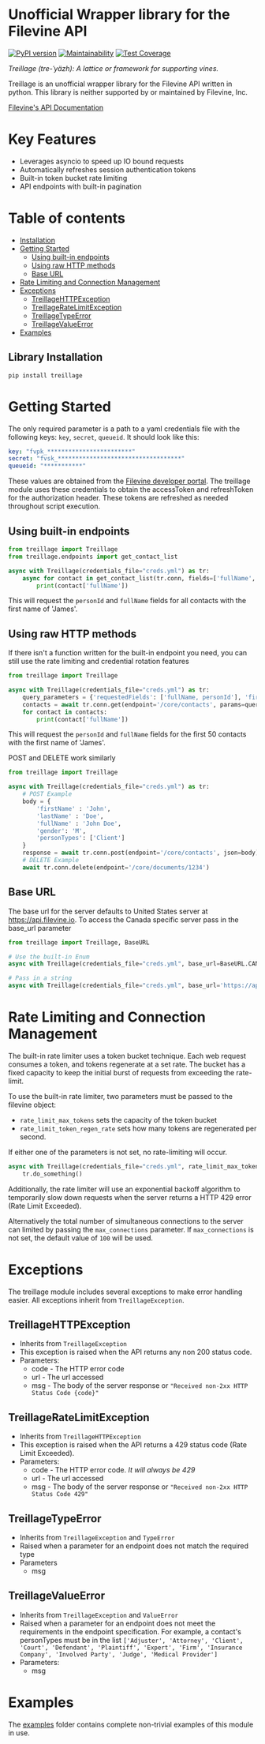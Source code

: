 Unofficial Wrapper library for the Filevine API
====================================
[![PyPI version](https://badge.fury.io/py/treillage.svg)](https://pypi.org/project/treillage)
[![Maintainability](https://api.codeclimate.com/v1/badges/1c532739b0c748e39242/maintainability)](https://codeclimate.com/github/W1ndst0rm/Treillage/maintainability)
[![Test Coverage](https://api.codeclimate.com/v1/badges/1c532739b0c748e39242/test_coverage)](https://codeclimate.com/github/W1ndst0rm/Treillage/test_coverage)

*Treillage (tre-ˈyäzh): A lattice or framework for supporting vines.*

Treillage is an unofficial wrapper library for the Filevine API written in python.
This library is neither supported by or maintained by Filevine, Inc.

[Filevine's API Documentation](https://developer.filevine.io/v2/overview)

Key Features
============
* Leverages asyncio to speed up IO bound requests
* Automatically refreshes session authentication tokens
* Built-in token bucket rate limiting
* API endpoints with built-in pagination

Table of contents
=================

<!--ts-->
* [Installation](#library-instalation)
* [Getting Started](#getting-started)
    * [Using built-in endpoints](#using-built-in-endpoints)
    * [Using raw HTTP methods](#using-raw-http-methods)
    * [Base URL](#base-url)
* [Rate Limiting and Connection Management](#Rate-Limiting-and-Connection-Management)
* [Exceptions](#exceptions)
    * [TreillageHTTPException](#FilevineHTTPException)
    * [TreillageRateLimitException](#FilevineRateLimitException)
    * [TreillageTypeError](#FilevineTypeError)
    * [TreillageValueError](#FilevineValueError)
* [Examples](#examples)
<!--te-->
## Library Installation
```shell script
pip install treillage
```

Getting Started
=================
The only required parameter is a path to a yaml credentials file with the following keys: `key`, `secret`, `queueid`.
It should look like this:
```yaml
key: "fvpk_************************"
secret: "fvsk_***********************************"
queueid: "***********"
``` 
These values are obtained from the [Filevine developer portal](https://portal.filevine.io/).
The treillage module uses these credentials to obtain the accessToken and refreshToken for the authorization header.
These tokens are refreshed as needed throughout script execution. 

 
Using built-in endpoints
------------------------
```python
from treillage import Treillage
from treillage.endpoints import get_contact_list

async with Treillage(credentials_file="creds.yml") as tr:
    async for contact in get_contact_list(tr.conn, fields=['fullName', 'personId'], first_name='James'):
        print(contact['fullName'])
```
This will request the `personId` and `fullName` fields for all contacts with the first name of 'James'.

Using raw HTTP methods
----------------------
If there isn't a function written for the built-in endpoint you need, you can still use the rate limiting
and credential rotation features
```python
from treillage import Treillage

async with Treillage(credentials_file="creds.yml") as tr:
    query_parameters = {'requestedFields': ['fullName, personId'], 'firstName': 'James', 'offset': 0, 'limit': 50}
    contacts = await tr.conn.get(endpoint='/core/contacts', params=query_parameters)
    for contact in contacts:
        print(contact['fullName'])
```
This will request the `personId` and `fullName` fields for the first 50 contacts with the first name of 'James'.

POST and DELETE work similarly
```python
from treillage import Treillage

async with Treillage(credentials_file="creds.yml") as tr:
    # POST Example
    body = {
        'firstName' : 'John',
        'lastName' : 'Doe',
        'fullName' : 'John Doe',
        'gender': 'M',
        'personTypes': ['Client'] 
    }
    response = await tr.conn.post(endpoint='/core/contacts', json=body)
    # DELETE Example
    await tr.conn.delete(endpoint='/core/documents/1234')
```

Base URL
--------
The base url for the server defaults to United States server at https://api.filevine.io.
To access the Canada specific server pass in the base_url parameter
```python
from treillage import Treillage, BaseURL

# Use the built-in Enum
async with Treillage(credentials_file="creds.yml", base_url=BaseURL.CANADA) as tr:

# Pass in a string
async with Treillage(credentials_file="creds.yml", base_url='https://api.filevine.ca') as tr:
```

Rate Limiting and Connection Management
======================================= 
The built-in rate limiter uses a token bucket technique. Each  web request consumes a token,
and tokens regenerate at a set rate. The bucket has a fixed capacity to keep the initial burst of requests
from exceeding the rate-limit.

To use the built-in rate limiter, two parameters must be passed to the filevine object:
* `rate_limit_max_tokens` sets the capacity of the token bucket
* `rate_limit_token_regen_rate` sets how many tokens are regenerated per second.

If either one of the parameters is not set, no rate-limiting will occur.
```python
async with Treillage(credentials_file="creds.yml", rate_limit_max_tokens=10, rate_limit_token_regen_rate=10) as tr:
    tr.do_something()
```
Additionally, the rate limiter will use an exponential backoff algorithm to
temporarily slow down requests when the server returns a HTTP 429 error (Rate Limit Exceeded). 

Alternatively the total number of simultaneous connections to the server can limited by passing
the `max_connections` parameter. If `max_connections` is not set, the default value of `100` will be used.

Exceptions
==========
The treillage module includes several exceptions to make error handling easier.
All exceptions inherit from `TreillageException`.

TreillageHTTPException
---------------------
* Inherits from `TreillageException`
* This exception is raised when the API returns any non 200 status code. 
* Parameters:
    * code - The HTTP error code
    * url - The url accessed
    * msg - The body of the server response or `"Received non-2xx HTTP Status Code {code}"`

TreillageRateLimitException
--------------------------
* Inherits from `TreillageHTTPException`
* This exception is raised when the API returns a 429 status code (Rate Limit Exceeded). 
* Parameters:
    * code - The HTTP error code. *It will always be 429*
    * url - The url accessed
    * msg - The body of the server response or `"Received non-2xx HTTP Status Code 429"`

TreillageTypeError
-----------------
* Inherits from `TreillageException` and `TypeError`
* Raised when a parameter for an endpoint does not match the required type
* Parameters
    * msg

TreillageValueError
------------------
* Inherits from `TreillageException` and `ValueError`
* Raised when a parameter for an endpoint does not meet the requirements in the endpoint specification.
For example, a contact's personTypes must be in the list `['Adjuster', 'Attorney', 'Client', 'Court',
'Defendant', 'Plaintiff', 'Expert', 'Firm', 'Insurance Company', 'Involved Party', 'Judge', 'Medical Provider']`
* Parameters:
    * msg
    
Examples
========
The [examples](examples/README.md) folder contains complete non-trivial examples of this module in use.
